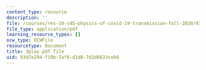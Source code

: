 ```yaml
---
content_type: resource
description: ''
file: /courses/res-10-s95-physics-of-covid-19-transmission-fall-2020/93d7e294f19b7af6d1d87d1d6633ceb0_IJyboHTpBws.pdf
file_type: application/pdf
learning_resource_types: []
ocw_type: OCWFile
resourcetype: Document
title: 3play pdf file
uid: 93d7e294-f19b-7af6-d1d8-7d1d6633ceb0
---
```


